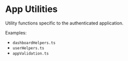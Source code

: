 # App Utilities

Utility functions specific to the authenticated application.

Examples:
- `dashboardHelpers.ts`
- `userHelpers.ts`
- `appValidation.ts`